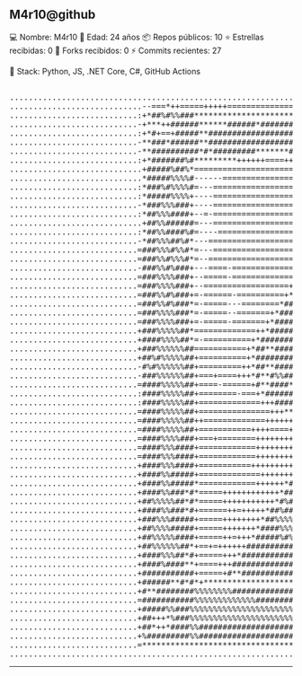  
M4r10@github
--------------------------
💻 Nombre: M4r10 
🎂 Edad: 24 años 
📦 Repos públicos: 10 
⭐ Estrellas recibidas: 0 
🍴 Forks recibidos: 0 
⚡ Commits recientes: 27 

🧠 Stack: Python, JS, .NET Core, C#, GitHub Actions 

<pre>           
....................................................................................................................................................................................
............................--===*++=====+++++===============++++++++=============+++*******++*+++++++++******************+**************+*-=++*++++++:.............................
...........................:+*##%#%%###***********************###****#***********************************##*#*############*#############**#*+**#**#***=.............................
...........................-+***++######******######*###########################################*#*###*###*##############################*#*+***+++###*:............................
...........................:+*#+==+#####**#################################################################################################****#+==####-............................
...........................-**###*######**##################################################################################################*###**#####=............................
...........................-**##########*#*#########*******#*########*##*********#****##################*#*#*********###########################**#####=............................
...........................:+*#######%#*********++++++====++=+++++++===================++++++++++==================++++++++++++++*+++++++*+*###########-............................
............................+#####%##%*==================================================================================================+=*%%#########:............................
............................*#####%%%%#------================================================++++++++++====================================*##########*:............................
...........................:*###%#%%%%#=---=============================================++************++================================-==*%########**:............................
...........................:*#####%%%%+----===================+**++================+++**##*************+===================================#%%%######**:............................
...........................-*###%%%###+----====================**##*++=======+++++**######**************=============================-=====*%#%%#####*#-............................
...........................:*##%%%####+--=-====================+**##****++++++***###**####*++***+*******+=+================================*%##%#####**:............................
............................+##%%######=---=====================*+*#####***********##**##++++*********#*===================================*%#*%######*:............................
...........................:*##%%####%#=----====================**+*#**+++**+******###*##+++*****+#***##+=+================================+%#*%######*:............................
...........................-*##%%%##%#*---======================**#***++*********+*####%*+********#***##+*+================================+%#*#####***:............................
...........................=###%%%#%%#*=---==================+=+*#***+****##******#####%##*******##**##***++===============================+##*####***+:............................
...........................=###%%#%%%#*=--====================+##*****#####**############%%#*****#*#%####****+=============================+#######***+.............................
...........................-###%%#%###+---====-==============+##*****#%##*********####%##%%%#######%%########*+=============================#*#######**:............................
...........................=###%%%%###+--=====-=============*%#*****##**+**********####%######%###%%########*****+==========================#**######**-............................
...........................=###%%%%###+--==================+###*#*###****#%#%%#***#####%%%%%%%%%###########*****#*+++=======================##########*-............................
...........................=###%%#%###+=-======-==========+*##****##**##%@@#%@###*########%%%%%%%%#%%#%%#######***##+=======================*##%####***-............................
...........................=###%%#%###*=-=====---========*##########**###%%%##################%%%%%%%#%%%########**#*++=+===================###%###****-............................
...........................=###%%%%###*=-=====--=======+*############################*##########%%###%%%#%%###**##****+==+==================###%####*#*-............................
...........................=###%%%%###+=-=====-=======+*#####################***###****#%%%%%##%##%##%%#%######*####***++++=================*#*%######*:............................
...........................+###%%%%%##*=============++*#############**########**###**###%####%%%##%%#%%##%######**#*#***+++=================*#*########-............................
...........................+####%%%%##*=-==========+*#############*****###########################%##%%%%%%#####*######**++++===============*#*#####**#=............................
...........................+###%%%%%%##===========+*##**######*#***#####################%#################%%#####*#*##*#**+++===============*#*#*##****+............................
...........................+##%#%%%%%##+==========+*###########*####**################################*########%####*###***++===============+#***###***+............................
...........................-#%#%%%%%%##+=========++*##**#######*#########%##########################################**###***+==+============+#*#####****:...........................
...........................-###%%%%%%##+===+====+++*#**#%%#####**###########%%%%%%%##*#################%%####%%%####***#*****+++============+######*****:...........................
...........................=####%%%%%##+====-======+#**####***########*#%%%%%%#########%%################%###%#######**##***#*+=============+######****+............................
...........................:####%%%%%##+========-===+*########*##**#########%%%%%%%%%%%######%#########%##%%##########**#*#***++++==========+*#*###****-............................
...........................:####%%%%%##+=============+++#######*############%%%%%#########%%###############%##########****##*#*+=+===========***###****-............................
...........................=####%%%%%##+===============+++***********+++++*%#%%%########%#%%%########*###%##%##########***##**#*++===========***#*###**+-...........................
...........................=####%%%%%##++=============++++++===========+#%#%###############%%######%%*###%%#############***##***+============*****#####+-...........................
...........................=####%%%%%##+===========++++====++++++===+*#%%###############*##%%#*#######*###%#############***###***+===========#*+*+#***#+-...........................
...........................=####%%%%###+===+========+++++++++++++++*#%%##############%##*##%%#*########**################*#####***=+=========#***+#***#+:...........................
...........................=####%%%####+============+++++++++++++*#%###################**###%#%########**################**####***++=========#***+###*#+:...........................
...........................=####%%%####+============+++++++++++*###########%####*######*##%##%%#####*###############*######*###***+=+========##**+*##*#+:...........................
...........................+####%%%####+===========++++++++++*##%%#########**###*#########%%#*#%####**#*###*########*#*######*##***+=========*#**+*####*:...........................
...........................+####%%#####+=============+++++++*#############***##############%#**#%#########*#**####*##############***+========*#*#+*##*##:...........................
...........................+####%%#####*============++++++*########################*###%###%#**#######**##*######*##*#####*#**####*++========*%*#***#**#-...........................
...........................+####%%###*#*=====++++++++++++*###%###################*#*######*###**####**##*##*######***#*##**######***++=======+%##***#**#-...........................
...........................+##%%%%%##*#*=====+++++++++++*#%#%######*######################*##***####**##**####*####****###**######**++=======+###***####=...........................
...........................+####%%###*#+======++=+++++*##%##%################################*#**#%##******#######****#####**######**+=======+#*#***####=...........................
...........................+###%%%#####+=====++++++++*##%%%%%############################*###*########**#**#####*****###%*#***######*+=======+####***#*#=...........................
...........................+##%%%%#####+=====+++++++*####%%%#####%####%*#############*###**##**###*###**#################**#*#*#####*+========####*****#=...........................
...........................+##%%%%%####+=====++=+++*#####%#%###########*##################**#**#****###*#*##*########*##*######*#****++=======*###******=...........................
...........................+##%%%%%%##*+==+=++++++################################**##*#****###**##*##**#*#####################*#*****+=======*###*****#=...........................
...........................+####%%%##*#+=====+++*################################**###******##**##*#############%%##########*#*#*++**++=======*###***#*#=...........................
...........................+####%####**+====+++#################%######################***#*######***##*#####*#######*#*#****+**++*++++=======+###*****#=...........................
...........................+###########+=====+#**#############*########################*****************************************************+++####***##+...........................
...........................+######**#*#*+*************************#################################################################################****#+...........................
...........................+#**########%%%%%%%%###########################################################%%%%%%%%%%##########################%%###****#+...........................
...........................=###########%%%%%%%%%%%%%#########%####%%%%%%%%%%%%%%%%#########%%%%%%%%%%%%%%%%%%%%%%%%%%%%%%%%%%%%%%%%%%%%%%%%###%%###+=+*#=...........................
...........................+#####%%###%%%%%%%%%%%%%%%%%%%%%%%%%%%%%%%%%%%%%%%%%%%%%%%%%%%%%%%%%%%%%%%%%%%%%%%%%%%%%%%%#######%%%#%#%%###%##***#####===*#=...........................
...........................+##+++*%###%%%%%%%%%%%%%%%%%%%%%%%%%%%%%%%%%%%%%%%%%%%%%%%%%%%%%%###########################################*******#####*****=...........................
...........................+##*++*####%%#####################################################################*###**************###*********#***####*****=...........................
...........................+%#########%%################################################################################*##**+++++**+++++*+++=-++***++++-...........................
...........................=***********************************************************************+++++********+*++=+++==-:......:..............+=-..:.............................
....................................................................................................................................................................................
</pre>

--------------------------
